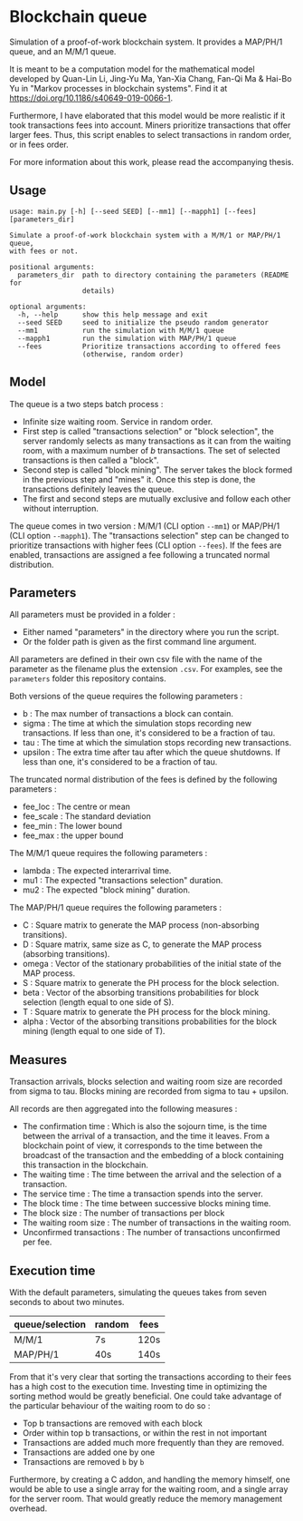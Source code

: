 # Blockchain queue

Simulation of a proof-of-work blockchain system. It provides a MAP/PH/1 queue, and an M/M/1 queue.

It is meant to be a computation model for the mathematical model developed by Quan-Lin Li, Jing-Yu Ma, Yan-Xia Chang,
Fan-Qi Ma & Hai-Bo Yu in "Markov processes in blockchain systems". Find it at https://doi.org/10.1186/s40649-019-0066-1.

Furthermore, I have elaborated that this model would be more realistic if it took transactions fees into account. Miners
prioritize transactions that offer larger fees. Thus, this script enables to select transactions in random order, or in
fees order.

For more information about this work, please read the accompanying thesis.

## Usage

```
usage: main.py [-h] [--seed SEED] [--mm1] [--mapph1] [--fees] [parameters_dir]

Simulate a proof-of-work blockchain system with a M/M/1 or MAP/PH/1 queue,
with fees or not.

positional arguments:
  parameters_dir  path to directory containing the parameters (README for
                  details)

optional arguments:
  -h, --help      show this help message and exit
  --seed SEED     seed to initialize the pseudo random generator
  --mm1           run the simulation with M/M/1 queue
  --mapph1        run the simulation with MAP/PH/1 queue
  --fees          Prioritize transactions according to offered fees
                  (otherwise, random order)
```

## Model

The queue is a two steps batch process :

- Infinite size waiting room. Service in random order.
- First step is called "transactions selection" or "block selection", the server randomly selects as many transactions
  as it can from the waiting room, with a maximum number of *b* transactions. The set of selected transactions is then
  called a "block".
- Second step is called "block mining". The server takes the block formed in the previous step and "mines" it. Once this
  step is done, the transactions definitely leaves the queue.
- The first and second steps are mutually exclusive and follow each other without interruption.

The queue comes in two version : M/M/1 (CLI option `--mm1`) or MAP/PH/1 (CLI option `--mapph1`). The "transactions
selection" step can be changed to prioritize transactions with higher fees (CLI option `--fees`). If the fees are
enabled, transactions are assigned a fee following a truncated normal distribution.

## Parameters

All parameters must be provided in a folder :

- Either named "parameters" in the directory where you run the script.
- Or the folder path is given as the first command line argument.

All parameters are defined in their own csv file with the name of the parameter as the filename plus the
extension `.csv`. For examples, see the `parameters` folder this repository contains.

Both versions of the queue requires the following parameters :

- b : The max number of transactions a block can contain.
- sigma : The time at which the simulation stops recording new transactions. If less than one, it's considered to be a
  fraction of tau.
- tau : The time at which the simulation stops recording new transactions.
- upsilon : The extra time after tau after which the queue shutdowns. If less than one, it's considered to be a fraction
  of tau.

The truncated normal distribution of the fees is defined by the following parameters :

- fee_loc : The centre or mean
- fee_scale : The standard deviation
- fee_min : The lower bound
- fee_max : the upper bound

The M/M/1 queue requires the following parameters :

- lambda : The expected interarrival time.
- mu1 : The expected "transactions selection" duration.
- mu2 : The expected "block mining" duration.

The MAP/PH/1 queue requires the following parameters :

- C : Square matrix to generate the MAP process (non-absorbing transitions).
- D : Square matrix, same size as C, to generate the MAP process (absorbing transitions).
- omega : Vector of the stationary probabilities of the initial state of the MAP process.
- S : Square matrix to generate the PH process for the block selection.
- beta : Vector of the absorbing transitions probabilities for block selection (length equal to one side of S).
- T : Square matrix to generate the PH process for the block mining.
- alpha : Vector of the absorbing transitions probabilities for the block mining (length equal to one side of T).

## Measures

Transaction arrivals, blocks selection and waiting room size are recorded from sigma to tau.
Blocks mining are recorded from sigma to tau + upsilon.

All records are then aggregated into the following measures :

- The confirmation time : Which is also the sojourn time, is the time between the arrival of a transaction, and the time
  it leaves. From a blockchain point of view, it corresponds to the time between the broadcast of the transaction and
  the embedding of a block containing this transaction in the blockchain.
- The waiting time : The time between the arrival and the selection of a transaction.
- The service time : The time a transaction spends into the server.
- The block time : The time between successive blocks mining time.
- The block size : The number of transactions per block
- The waiting room size : The number of transactions in the waiting room.
- Unconfirmed transactions : The number of transactions unconfirmed per fee.

## Execution time

With the default parameters, simulating the queues takes from seven seconds to about two minutes.

| queue/selection | random | fees |
|-----------------|--------|------|
| M/M/1           | 7s     | 120s |
| MAP/PH/1        | 40s    | 140s |

From that it's very clear that sorting the transactions according to their fees has a high cost to the execution time.
Investing time in optimizing the sorting method would be greatly beneficial. One could take advantage of the particular
behaviour of the waiting room to do so :

- Top b transactions are removed with each block
- Order within top b transactions, or within the rest in not important
- Transactions are added much more frequently than they are removed.
- Transactions are added one by one
- Transactions are removed `b` by `b`

Furthermore, by creating a C addon, and handling the memory himself, one would be able to use a single array for the
waiting room, and a single array for the server room. That would greatly reduce the memory management overhead. 
